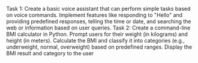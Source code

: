 Task 1:
Create a basic voice assistant that can perform simple tasks based on voice commands. Implement features like responding to "Hello" and providing predefined responses, telling the time or date, and searching the web or information based on user queries.
Task 2:
Create a command-line BMI calculator in Python. Prompt users for their weight (in kilograms) and height (in meters). Calculate the BMI and classify it into categories (e.g., underweight, normal, overweight) based on predefined ranges. Display the BMI result and category to the user
